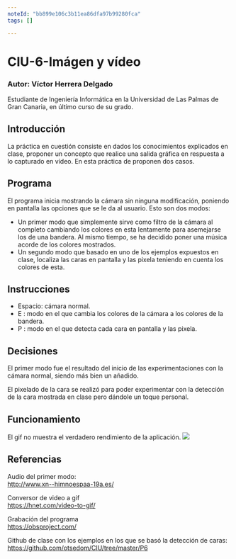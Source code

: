```yaml
---
noteId: "bb899e106c3b11ea86dfa97b99280fca"
tags: []

---
```



# CIU-6-Imágen y vídeo

### Autor: Víctor Herrera Delgado
Estudiante de Ingeniería Informática en la Universidad de Las Palmas de Gran Canaria, en último curso de su grado.


## Introducción 
La práctica en cuestión consiste en dados los conocimientos explicados en clase, proponer un concepto que realice una salida gráfica en respuesta a lo capturado en vídeo. En esta práctica de proponen dos casos. 

## Programa
El programa inicia mostrando la cámara sin ninguna modificación, poniendo en pantalla las opciones que se le da al usuario. Esto son dos modos:
- Un primer modo que simplemente sirve como filtro de la cámara al completo cambiando los colores en esta lentamente para asemejarse los de una bandera. Al mismo tiempo, se ha decidido poner una música acorde de los colores mostrados.
- Un segundo modo que basado en uno de los ejemplos expuestos en clase, localiza las caras en pantalla y las pixela teniendo en cuenta los colores de esta. 

## Instrucciones
- Espacio: cámara normal.
- E : modo en el que cambia los colores de la cámara a los colores de la bandera.
- P : modo en el que detecta cada cara en pantalla y las pixela.

## Decisiones
El primer modo fue el resultado del inicio de las experimentaciones con la cámara normal, siendo más bien un añadido.

El pixelado de la cara se realizó para poder experimentar con la detección de la cara mostrada en clase pero dándole un toque personal. 

## Funcionamiento
El gif no muestra el verdadero rendimiento de la aplicación. 
![](Practica6Pix.gif)

## Referencias

Audio del primer modo:  
http://www.xn--himnoespaa-19a.es/

Conversor de video a gif  
https://hnet.com/video-to-gif/

Grabación del programa  
https://obsproject.com/

Github de clase con los ejemplos en los que se basó la detección de caras:  
https://github.com/otsedom/CIU/tree/master/P6
